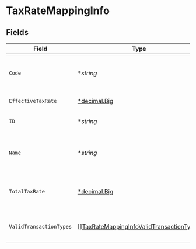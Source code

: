 # TaxRateMappingInfo


## Fields

| Field                                                                                                       | Type                                                                                                        | Required                                                                                                    | Description                                                                                                 | Example                                                                                                     |
| ----------------------------------------------------------------------------------------------------------- | ----------------------------------------------------------------------------------------------------------- | ----------------------------------------------------------------------------------------------------------- | ----------------------------------------------------------------------------------------------------------- | ----------------------------------------------------------------------------------------------------------- |
| `Code`                                                                                                      | **string*                                                                                                   | :heavy_minus_sign:                                                                                          | Code for the tax rate from the accounting platform.                                                         | UK Standard Rate (Bills)                                                                                    |
| `EffectiveTaxRate`                                                                                          | [*decimal.Big](https://pkg.go.dev/github.com/ericlagergren/decimal#Big)                                     | :heavy_minus_sign:                                                                                          | Effective tax rate.                                                                                         | 20                                                                                                          |
| `ID`                                                                                                        | **string*                                                                                                   | :heavy_minus_sign:                                                                                          | Unique identifier of tax rate.                                                                              | 59_Bills                                                                                                    |
| `Name`                                                                                                      | **string*                                                                                                   | :heavy_minus_sign:                                                                                          | Name of the tax rate in the accounting platform.                                                            | UK Standard Rate (Bills) Bills                                                                              |
| `TotalTaxRate`                                                                                              | [*decimal.Big](https://pkg.go.dev/github.com/ericlagergren/decimal#Big)                                     | :heavy_minus_sign:                                                                                          | Total (not compounded) sum of the components of a tax rate.                                                 | 20                                                                                                          |
| `ValidTransactionTypes`                                                                                     | [][TaxRateMappingInfoValidTransactionTypes](../../models/shared/taxratemappinginfovalidtransactiontypes.md) | :heavy_minus_sign:                                                                                          | Supported transaction types for the account.                                                                | Payment                                                                                                     |